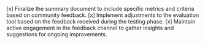 [x] Finalize the summary document to include specific metrics and criteria based on community feedback.
[x] Implement adjustments to the evaluation tool based on the feedback received during the testing phase.
[x] Maintain active engagement in the feedback channel to gather insights and suggestions for ongoing improvements.